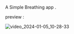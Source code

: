 A Simple Breathing app .

preview : 

![video_2024-01-05_10-28-33](https://github.com/alijafari-gd/Briss/assets/112819193/2d191d3f-4a34-4dbc-a4a2-435727e4e45a)



